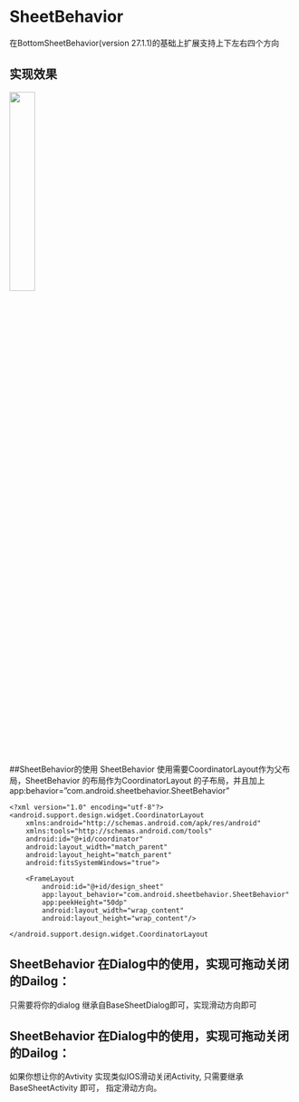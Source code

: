 # SheetBehavior
在BottomSheetBehavior(version 27.1.1)的基础上扩展支持上下左右四个方向
## 实现效果
<img src="https://github.com/renshuangbiao/SheetBehavior/blob/master/gif/1542618162097.gif" width="30%" height="30%"  />

##SheetBehavior的使用
SheetBehavior 使用需要CoordinatorLayout作为父布局，SheetBehavior 的布局作为CoordinatorLayout 的子布局，并且加上app:behavior=”com.android.sheetbehavior.SheetBehavior”
    
    <?xml version="1.0" encoding="utf-8"?>
    <android.support.design.widget.CoordinatorLayout
	    xmlns:android="http://schemas.android.com/apk/res/android"
	    xmlns:tools="http://schemas.android.com/tools"
	    android:id="@+id/coordinator"
	    android:layout_width="match_parent"
	    android:layout_height="match_parent"
	    android:fitsSystemWindows="true">

	    <FrameLayout
	        android:id="@+id/design_sheet"
	        app:layout_behavior="com.android.sheetbehavior.SheetBehavior"
	        app:peekHeight="50dp"
	        android:layout_width="wrap_content"
	        android:layout_height="wrap_content"/>
    
    </android.support.design.widget.CoordinatorLayout
## SheetBehavior 在Dialog中的使用，实现可拖动关闭的Dailog：
只需要将你的dialog 继承自BaseSheetDialog即可，实现滑动方向即可
## SheetBehavior 在Dialog中的使用，实现可拖动关闭的Dailog：
如果你想让你的Avtivity 实现类似IOS滑动关闭Activity, 只需要继承BaseSheetActivity 即可， 指定滑动方向。
